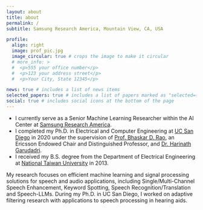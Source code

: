 ```yaml
---
layout: about
title: about
permalink: /
subtitle: Samsung Research America, Mountain View, CA, USA

profile:
  align: right
  image: prof_pic.jpg
  image_circular: true # crops the image to make it circular
  # more_info: >
  #  <p>555 your office number</p>
  #  <p>123 your address street</p>
  #  <p>Your City, State 12345</p>

news: true # includes a list of news items
selected_papers: true # includes a list of papers marked as "selected={true}"
social: true # includes social icons at the bottom of the page
---
```


- I currently serve as a Senior Machine Learning Researcher within the AI Center at [Samsung Research America](https://sra.samsung.com/).
- I completed my Ph.D. in Electrical and Computer Engineering at [UC San Diego](https://www.ece.ucsd.edu/) in 2020 under the supervision of [Prof. Bhaskar D. Rao](https://jacobsschool.ucsd.edu/node/3416), an Ericsson Endowed Chair and Distinguished Professor, and [Dr. Harinath Garudadri](https://qi.ucsd.edu/about/leadership/harinath-garudadri/).
- I received my B.S. degree from the Department of Electrical Engineering at [National Taiwan University](https://web.ee.ntu.edu.tw/eng/) in 2013.

My research focuses on efficient machine learning and signal processing solutions for speech and audio applications, including Single/Multi-Channel Speech Enhancement, Keyword Spotting, Speech Recognition/Translation and Speech-LLMs. During my Ph.D. in UC San Diego, I worked on adaptive filtering research with applications to speech processing in hearing aids.
